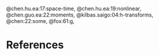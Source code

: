 @chen.hu.ea:17:space-time,
@chen.hu.ea:19:nonlinear,
@chen.guo.ea:22:moments,
@kilbas.saigo:04:h-transforms,
@chen:22:some,
@fox:61:g,

# References

